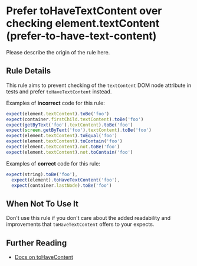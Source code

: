 # Prefer toHaveTextContent over checking element.textContent (prefer-to-have-text-content)

Please describe the origin of the rule here.

## Rule Details

This rule aims to prevent checking of the `textContent` DOM node attribute in
tests and prefer `toHaveTextContent` instead.

Examples of **incorrect** code for this rule:

```js
expect(element.textContent).toBe('foo')
expect(container.firstChild.textContent).toBe('foo')
expect(getByText('foo').textContent).toBe('foo')
expect(screen.getByText('foo').textContent).toBe('foo')
expect(element.textContent).toEqual('foo')
expect(element.textContent).toContain('foo')
expect(element.textContent).not.toBe('foo')
expect(element.textContent).not.toContain('foo')
```

Examples of **correct** code for this rule:

```js
expect(string).toBe('foo'),
  expect(element).toHaveTextContent('foo'),
  expect(container.lastNode).toBe('foo')
```

## When Not To Use It

Don't use this rule if you don't care about the added readability and
improvements that `toHaveTextContent` offers to your expects.

## Further Reading

- [Docs on toHaveContent](https://github.com/testing-library/jest-dom#tohavetextcontent)
